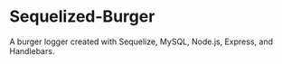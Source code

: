 # Sequelized-Burger
A burger logger created with Sequelize, MySQL, Node.js, Express, and Handlebars.
